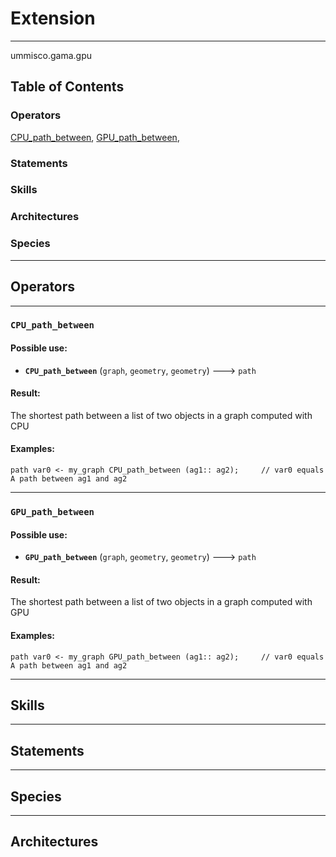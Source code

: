 # Extension

----

 ummisco.gama.gpu

## Table of Contents
### Operators
[CPU_path_between](#cpu_path_between), [GPU_path_between](#gpu_path_between), 

### Statements


### Skills


### Architectures



### Species



----

## Operators
	
    	
----


[//]: # (keyword|operator_CPU_path_between)
### `CPU_path_between`

#### Possible use: 
  *  **`CPU_path_between`** (`graph`, `geometry`, `geometry`) --->  `path` 

#### Result: 
The shortest path between a list of two objects in a graph computed with CPU

#### Examples: 
```
path var0 <- my_graph CPU_path_between (ag1:: ag2); 	// var0 equals A path between ag1 and ag2
```
  
    	
----


[//]: # (keyword|operator_GPU_path_between)
### `GPU_path_between`

#### Possible use: 
  *  **`GPU_path_between`** (`graph`, `geometry`, `geometry`) --->  `path` 

#### Result: 
The shortest path between a list of two objects in a graph computed with GPU

#### Examples: 
```
path var0 <- my_graph GPU_path_between (ag1:: ag2); 	// var0 equals A path between ag1 and ag2
```
  

----

## Skills
	

----

## Statements
		
	
----

## Species
	
	
----

## Architectures 
	